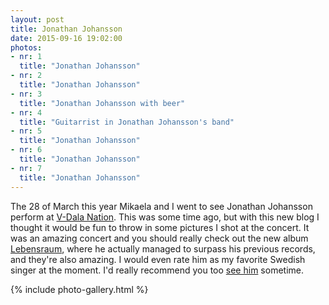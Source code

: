 ```yaml
---
layout: post
title: Jonathan Johansson
date: 2015-09-16 19:02:00
photos:
- nr: 1
  title: "Jonathan Johansson"
- nr: 2
  title: "Jonathan Johansson"
- nr: 3
  title: "Jonathan Johansson with beer"
- nr: 4
  title: "Guitarrist in Jonathan Johansson's band"
- nr: 5
  title: "Jonathan Johansson"
- nr: 6
  title: "Jonathan Johansson"
- nr: 7
  title: "Jonathan Johansson"
---
```


The 28 of March this year Mikaela and I went to see Jonathan Johansson perform at [V-Dala Nation](http://www.v-dala.se). This was some time ago, but with this new blog I thought it would be fun to throw in some pictures I shot at the concert. It was an amazing concert and you should really check out the new album [Lebensraum](https://play.spotify.com/album/6uCqaq0EbehjXshoinqpXd?play=true&utm_source=open.spotify.com&utm_medium=open), where he actually managed to surpass his previous records, and they're also amazing. I would even rate him as my favorite Swedish singer at the moment. I'd really recommend you too [see him](http://www.jonathanjohansson.se/#/tour) sometime.

{% include photo-gallery.html %}